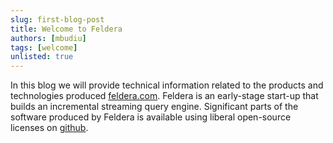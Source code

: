 ```yaml
---
slug: first-blog-post
title: Welcome to Feldera
authors: [mbudiu]
tags: [welcome]
unlisted: true
---
```


In this blog we will provide technical information related to the
products and technologies produced
[feldera.com](https://www.feldera.com).  Feldera is an early-stage
start-up that builds an incremental streaming query engine.
Significant parts of the software produced by Feldera is available
using liberal open-source licenses on
[github](https://github.com/feldera/dbsp).


